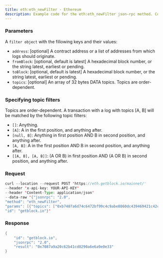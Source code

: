 ```yaml
---
title: eth:eth_newFilter - Ethereum
description: Example code for the eth:eth_newFilter json-rpc method. Сomplete guide on how to use eth:eth_newFilter json-rpc in GetBlock.io Web3 documentation.
---
```


### Parameters

A `filter object` with the fillowing keys and their values:

- `address`: [optional] A contract address or a list of addresses from which logs should originate.
- `fromBlock`: [optional, default is latest] A hexadecimal block number, or the string latest, earliest or pending.
- `toBlock`: [optional, default is latest] A hexadecimal block number, or the string latest, earliest or pending.
- `topics`: [optional] An array of 32 bytes DATA topics. Topics are order-dependent.

### Specifying topic filters

Topics are order-dependent. A transaction with a log with topics [A, B] will be matched by the following topic filters:

- `[]`: Anything.
- `[A]`: A in the first position, and anything after.
- `[null, B]`: Anything in first position AND B in second position, and anything after.
- `[A, B]`: A in the first position AND B in second position, and anything after.
- `[[A, B], [A, B]]`: (A OR B) in first position AND (A OR B) in second position, and anything after.

### Request

``` java
curl --location --request POST 'https://eth.getblock.io/mainnet/' 
--header 'x-api-key: YOUR-API-KEY' 
--header 'Content-Type: application/json' 
--data-raw '{"jsonrpc": "2.0",
"method": "eth_newFilter",
"params": [{"topics": ["0xb7407a6d74c6472bf99c4c9abe0860dc439469421c42c060639733b2309b05c7"]}],
"id": "getblock.io"}'
```

###  Response

``` java
{
    "id": "getblock.io",
    "jsonrpc": "2.0",
    "result": "0x7087a9a20c62b41cd0290a6e6a9e0e33"
}
```

